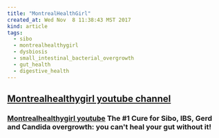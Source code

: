 ```yaml
---
title: "MontrealHealthGirl"
created_at: Wed Nov  8 11:38:43 MST 2017
kind: article
tags:
  - sibo
  - montrealhealthygirl
  - dysbiosis
  - small_intestinal_bacterial_overgrowth
  - gut_health
  - digestive_health
---
```


<h2>
  <a href="https://www.youtube.com/watch?v=e9AVZWutjW8" target="_blank">Montrealhealthygirl youtube channel</a>
</h2>

<h3>
  <a href="https://www.youtube.com/watch?v=e9AVZWutjW8" target="_blank">Montrealhealthygirl youtube</a>
  The #1 Cure for Sibo, IBS, Gerd and Candida overgrowth: you can't heal your gut without it!
</h3>

<!--
html boilerplate
<a href="" target="_blank"></a>
<a name=""></a>
<img src="" width="400px">
<ul>
  <li></li>
</ul>
<pre>
</pre>
<p style="margin-bottom: 2em;"></p>
<hr style="border: 0; height: 3px; background: #333; background-image: linear-gradient(to right, #ccc, #333, #ccc);">
<pre><code>
</code></pre>
<math xmlns='http://www.w3.org/1998/Math/MathML' display='block'>
</math>
-->
